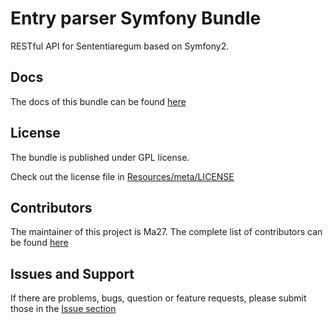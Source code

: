 Entry parser Symfony Bundle
===========================

RESTful API for Sententiaregum based on Symfony2.

Docs
----

The docs of this bundle can be found [here](https://github.com/Ma27/SenNetwork/blob/master/api/src/Sententiaregum/Bundle/CommentBundle/Resources/doc/index.md)


License
-------

The bundle is published under GPL license.

Check out the license file in [Resources/meta/LICENSE](https://github.com/Ma27/SenNetwork/blob/master/api/src/Sententiaregum/Bundle/CommentParsingBundle/Resources/meta/LICENSE)


Contributors
------------

The maintainer of this project is Ma27.
The complete list of contributors can be found [here](https://github.com/Ma27/SenNetwork/graphs/contributors)


Issues and Support
------------------

If there are problems, bugs, question or feature requests, please submit those in the [Issue section](https://github.com/Ma27/SenNetwork/issues)
